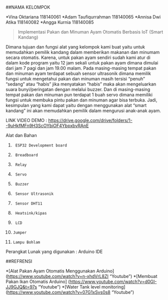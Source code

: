 ##NAMA KELOMPOK

*Vina Oktariana 118140061
*Adam Taufiqurrahman 118140065
*Annisa Dwi Atika 118140082
*Angga Kurnia 118140085


>Implementasi Pakan dan Minuman Ayam Otomatis Berbasis IoT (Smart Kandang) 

Dimana tujuan dan fungsi alat yang kelompok kami buat yaitu untuk memudahkan pemilik kandang dalam memberikan makanan dan minumam secara otomatis.
 Karena, untuk pakan ayam sendiri sudah kami atur di dalam kode program yaitu 12 jam sekali untuk pakan ayam dimana dimulai dari jam 7 pagi dan jam 19.00 malam. Pada masing-masing tempat pakan dan minuman ayam terdapat sebuah sensor ultrasonik dimana memilik fungsi untuk mengetahui pakan dan minuman masih tersisi “penuh” “sedang” atau “habis” jika menyatakan “habis” maka akan mengeluarkan suara bunyi/peringatan dengan melalui buzzer. Dan di masing-masing tempat pakan dan minuman pun terdapat 1 
buah servo dimana memiliki fungsi untuk membuka pintu pakan dan minuman agar bisa terbuka. 
Jadi, kesimpulan yang kami dapat yaitu dengan menggunakan alat “smart kandang” ini akan memudahkan pemilik dalam mengurusi anak-anak ayam.

LINK VIDEO DEMO : https://drive.google.com/drive/folders/1--9uHkfMFn9H3ScOYbiOF4YbpxbvRAnE

Alat dan Bahan
1.   	ESP32 Development board
2.   	Breadboard
3.   	Relay
4.   	Servo
5.   	Buzzer
6.   	Sensor Ultrasonik
7.   	Sensor DHT11
8.   	Heatsink/kipas
9.   	LCD
10.   	Jumper
11.   	Lampu Bohlam

Perangkat Lunak yang digunakan :
Arduino IDE

##REFRENSI 

*[Alat Pakan Ayam Otomatis Menggunakan Arduino] (https://www.youtube.com/watch?v=n-xhdVrL8ZI “Youtube”)
*[Membuat Pakan Ikan Otomatis Arduino] (https://www.youtube.com/watch?v=d0GI-JJ9GJQ&t=97s “Youtube”)
*[Water Tank level monitoring] (https://www.youtube.com/watch?v=07G1xSvs0s8 “Youtube”)
